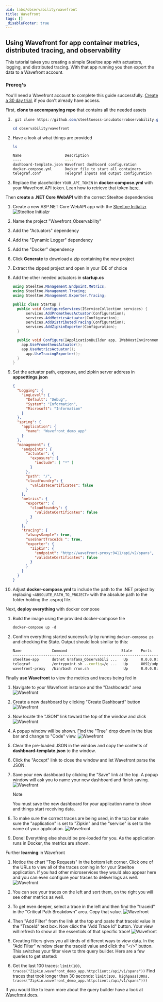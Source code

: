 ```yaml
---
uid: labs/observability/wavefront
title: Wavefront
tags: []
_disableFooter: true
---
```


## Using Wavefront for app container metrics, distributed tracing, and observability

This tutorial takes you creating a simple Steeltoe app with actuators, logging, and distributed tracing. With that app running you then export the data to a Wavefront account.

### Prereq's

You'll need a Wavefront account to complete this guide successfully. [Create a 30 day trial](https://www.wavefront.com/sign-up/), if you don't already have access.

First, **clone to accompanying repo** that contains all the needed assets

1. ```powershell
    git clone https://github.com/steeltoeoss-incubator/observability.git
    ```

    ```powershell
    cd observability/wavefront
    ```

1. Have a look at what things are provided

    ```powershell
    ls
    ```

    ```bash
    Name                    Description
    ----                    ----
    dashboard-template.json Wavefront dashboard configuration
    docker-compose.yml      Docker file to start all containers
    telegraf.conf           Telegraf inputs and output configuration
    ```

1. Replace the placeholder `YOUR_API_TOKEN` in **docker-compose.yml** with your Wavefront API token. Lean how to retrieve that token [here](https://docs.wavefront.com/users_account_managing.html).

Then **create a .NET Core WebAPI** with the correct Steeltoe dependencies

1. Create a new ASP.NET Core WebAPI app with the [Steeltoe Initializr](https://start.steeltoe.io)
    ![Steeltoe Initialzr](~/labs/images/initializr/actuators-logging-dockerfile.png)
1. Name the project "Wavefront_Observability"
1. Add the "Actuators" dependency
1. Add the "Dynamic Logger" dependency
1. Add the "Docker" dependency
1. Click **Generate** to download a zip containing the new project
1. Extract the zipped project and open in your IDE of choice
1. Add the other needed actuators in **startup.cs**

    ```csharp
    using Steeltoe.Management.Endpoint.Metrics;
    using Steeltoe.Management.Tracing;
    using Steeltoe.Management.Exporter.Tracing;
    
    public class Startup {
      public void ConfigureServices(IServiceCollection services) {
          services.AddPrometheusActuator(Configuration);
          services.AddMetricsActuator(Configuration);
          services.AddDistributedTracing(Configuration);
          services.AddZipkinExporter(Configuration);
      }
    
      public void Configure(IApplicationBuilder app, IWebHostEnvironment env) {
        app.UsePrometheusActuator();
        app.UseMetricsActuator();
          app.UseTracingExporter();
      }
    }
    ```

1. Set the actuator path, exposure, and zipkin server address in **appsettings.json**

    ```json
    {
      "Logging": {
        "LogLevel": {
          "Default": "Debug",
          "System": "Information",
          "Microsoft": "Information"
        }
      },
      "spring": {
        "application": {
          "name": "Wavefront_demo_app"
        }
      },
      "management": {
        "endpoints": {
          "actuator": {
            "exposure": {
              "include": [ "*" ]
            }
          },
          "path": "/",
          "cloudfoundry": {
            "validateCertificates": false
          }
        },
        "metrics": {
          "exporter": {
            "cloudfoundry": {
              "validateCertificates": false
            }
          }
        },
        "tracing": {
          "alwaysSample": true,
          "useShortTraceIds ": true,
          "exporter": {
            "zipkin": {
              "endpoint": "http://wavefront-proxy:9411/api/v2/spans",
              "validateCertificates": false
            }
          }
        }
      }
    }
    ```

1. Adjust **docker-compose.yml** to include the path to the .NET project by replacing `<ABSOLUTE_PATH_TO_PROJECT>` with the absolute path to the folder holding the .csproj file.

Next, **deploy everything** with docker compose

1. Build the image using the provided docker-compose file

    ```powershell
    docker-compose up -d
    ```

1. Confirm everything started successfully by running `docker-compose ps` and checking the State. Output should look similar to this:

    ```bash
    Name              Command                         State    Ports
    -----------------------------------------------------------------------------------------------------------------------------
    steeltoe-app      dotnet Grafana_Observabili ...   Up      0.0.0.0:80->80/tcp
    telegraf          /entrypoint.sh --config=/e ...   Up      8092/udp, 8094/tcp, 8125/udp
    wavefront-proxy   /bin/bash /run.sh                Up      0.0.0.0:2878->2878/tcp, 3878/tcp, 4242/tcp, 0.0.0.0:9411->9411/tcp
    ```

Finally **use Wavefront** to view the metrics and traces being fed in

1. Navigate to your Wavefront instance and the "Dashboards" area
    ![Wavefront](~/labs/images/wavefront/dashboards-nav.png)

1. Create a new dashboard by clicking "Create Dashboard" button
    ![Wavefront](~/labs/images/wavefront/create-dashboard.png)

1. Now locate the "JSON" link toward the top of the window and click
    ![Wavefront](~/labs/images/wavefront/json-link.png)

1. A popup window will be shown. Find the "Tree" drop down in the blue bar and change to "Code" view.
    ![Wavefront](~/labs/images/wavefront/tree-drop-down.png)

1. Clear the pre-loaded JSON in the window and copy the contents of **dashboard-template.json** to the window.
1. Click the "Accept" link to close the window and let Wavefront parse the JSON.
1. Save your new dashboard by clicking the "Save" link at the top. A popup window will ask you to name your new dashboard and finish saving.
![Wavefront](~/labs/images/wavefront/save-dashboard.png)

    > [!NOTE]
    > You must save the new dashboard for your application name to show and things start receiving data.

1. To make sure the correct traces are being used, in the top bar make sure the "application" is set to "Zipkin" and the "service" is set to the name of your application.
![Wavefront](~/labs/images/wavefront/application-and-service.png)

1. Done! Everything else should be pre-loaded for you. As the application runs in Docker, the metrics are shown.

Further **learning** in Wavefront

1. Notice the chart "Top Requests" in the bottom left corner. Click one of the URLs to view all of the traces coming in for your Steeltoe application. If you had other microservices they would also appear here and you can even configure your traces to deliver logs as well.
![Wavefront](~/labs/images/wavefront/top-requests.png)

1. You can see your traces on the left and sort them, on the right you will see other metrics as well.
1. To get even deeper, select a trace in the left and then find the "traceid" in the "Critical Path Breakdown" area. Copy that value.
![Wavefront](~/labs/images/wavefront/get-traceid.png)

1. Then "Add Filter" from the link at the top and paste that traceid value in the "TraceId" text box. Now click the "Add Trace Id" button. Your view will refresh to show all the essentials of that specific trace!
![Wavefront](~/labs/images/wavefront/traceid.png)

1. Creating filters gives you all kinds of different ways to view data. In the "Add Filter" window clear the traceid value and click the "</>" button. This switches your filter view to thre query builder. Here are a few queries to get started:

1. Get the last 100 traces: `limit(100, traces("Zipkin.wavefront_demo_app.httpclient:/api/v1/spans"))`
Find traces that took longer than 30 seconds: `limit(100, highpass(30ms, traces("Zipkin.wavefront_demo_app.httpclient:/api/v1/spans")))`

If you would like to learn more about the query builder have a look at [Wavefront docs](https://docs.wavefront.com/trace_data_query.html#use-query-editor-power-usershttps://docs.wavefront.com/trace_data_query.html#use-query-editor-power-users).
